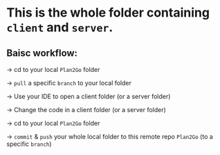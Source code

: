 # This is the whole folder containing `client` and `server`.

## Baisc workflow:
-> cd to your local `Plan2Go` folder

-> `pull` a specific `branch` to your local folder

-> Use your IDE to open a client folder (or a server folder)

-> Change the code in a client folder (or a server folder)

-> cd to  your local `Plan2Go` folder

-> `commit` & `push` your whole local folder to this remote repo `Plan2Go` (to a specific `branch`)

